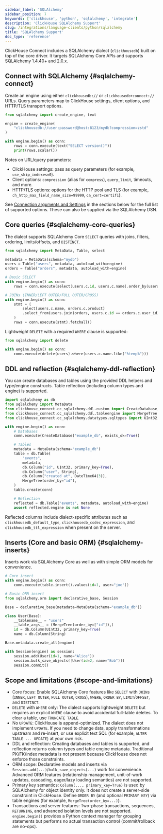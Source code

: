 ```yaml
---
sidebar_label: 'SQLAlchemy'
sidebar_position: 7
keywords: ['clickhouse', 'python', 'sqlalchemy', 'integrate']
description: 'ClickHouse SQLAlchemy Support'
slug: /integrations/language-clients/python/sqlalchemy
title: 'SQLAlchemy Support'
doc_type: 'reference'
---
```


ClickHouse Connect includes a SQLAlchemy dialect (`clickhousedb`) built on top of the core driver. It targets SQLAlchemy Core APIs and supports SQLAlchemy 1.4.40+ and 2.0.x.

## Connect with SQLAlchemy {#sqlalchemy-connect}

Create an engine using either `clickhousedb://` or `clickhousedb+connect://` URLs. Query parameters map to ClickHouse settings, client options, and HTTP/TLS transport options.

```python
from sqlalchemy import create_engine, text

engine = create_engine(
    "clickhousedb://user:password@host:8123/mydb?compression=zstd"
)

with engine.begin() as conn:
    rows = conn.execute(text("SELECT version()"))
    print(rows.scalar())
```

Notes on URL/query parameters:
- ClickHouse settings: pass as query parameters (for example, `use_skip_indexes=0`).
- Client options: `compression` (alias for `compress`), `query_limit`, timeouts, and more.
- HTTP/TLS options: options for the HTTP pool and TLS (for example, `ch_http_max_field_name_size=99999`, `ca_cert=certifi`).

See [Connection arguments and Settings](driver-api.md#connection-arguments) in the sections below for the full list of supported options. These can also be supplied via the SQLAlchemy DSN.

## Core queries {#sqlalchemy-core-queries}

The dialect supports SQLAlchemy Core `SELECT` queries with joins, filters, ordering, limits/offsets, and `DISTINCT`.

```python
from sqlalchemy import MetaData, Table, select

metadata = MetaData(schema="mydb")
users = Table("users", metadata, autoload_with=engine)
orders = Table("orders", metadata, autoload_with=engine)

# Basic SELECT
with engine.begin() as conn:
    rows = conn.execute(select(users.c.id, users.c.name).order_by(users.c.id).limit(10)).fetchall()

# JOINs (INNER/LEFT OUTER/FULL OUTER/CROSS)
with engine.begin() as conn:
    stmt = (
        select(users.c.name, orders.c.product)
        .select_from(users.join(orders, users.c.id == orders.c.user_id))
    )
    rows = conn.execute(stmt).fetchall()
```

Lightweight `DELETE` with a required `WHERE` clause is supported:

```python
from sqlalchemy import delete

with engine.begin() as conn:
    conn.execute(delete(users).where(users.c.name.like("%temp%")))
```

## DDL and reflection {#sqlalchemy-ddl-reflection}

You can create databases and tables using the provided DDL helpers and type/engine constructs. Table reflection (including column types and engine) is supported.

```python
import sqlalchemy as db
from sqlalchemy import MetaData
from clickhouse_connect.cc_sqlalchemy.ddl.custom import CreateDatabase, DropDatabase
from clickhouse_connect.cc_sqlalchemy.ddl.tableengine import MergeTree
from clickhouse_connect.cc_sqlalchemy.datatypes.sqltypes import UInt32, String, DateTime64

with engine.begin() as conn:
    # Databases
    conn.execute(CreateDatabase("example_db", exists_ok=True))

    # Tables
    metadata = MetaData(schema="example_db")
    table = db.Table(
        "events",
        metadata,
        db.Column("id", UInt32, primary_key=True),
        db.Column("user", String),
        db.Column("created_at", DateTime64(3)),
        MergeTree(order_by="id"),
    )
    table.create(conn)

    # Reflection
    reflected = db.Table("events", metadata, autoload_with=engine)
    assert reflected.engine is not None
```

Reflected columns include dialect-specific attributes such as `clickhousedb_default_type`, `clickhousedb_codec_expression`, and `clickhousedb_ttl_expression` when present on the server.

## Inserts (Core and basic ORM) {#sqlalchemy-inserts}

Inserts work via SQLAlchemy Core as well as with simple ORM models for convenience.

```python
# Core insert
with engine.begin() as conn:
    conn.execute(table.insert().values(id=1, user="joe"))

# Basic ORM insert
from sqlalchemy.orm import declarative_base, Session

Base = declarative_base(metadata=MetaData(schema="example_db"))

class User(Base):
    __tablename__ = "users"
    __table_args__ = (MergeTree(order_by=["id"]),)
    id = db.Column(UInt32, primary_key=True)
    name = db.Column(String)

Base.metadata.create_all(engine)

with Session(engine) as session:
    session.add(User(id=1, name="Alice"))
    session.bulk_save_objects([User(id=2, name="Bob")])
    session.commit()
```

## Scope and limitations {#scope-and-limitations}
- Core focus: Enable SQLAlchemy Core features like `SELECT` with `JOIN`s (`INNER`, `LEFT OUTER`, `FULL OUTER`, `CROSS`), `WHERE`, `ORDER BY`, `LIMIT`/`OFFSET`, and `DISTINCT`.
- `DELETE` with `WHERE` only: The dialect supports lightweight `DELETE` but requires an explicit `WHERE` clause to avoid accidental full-table deletes. To clear a table, use `TRUNCATE TABLE`.
- No `UPDATE`: ClickHouse is append-optimized. The dialect does not implement `UPDATE`. If you need to change data, apply transformations upstream and re-insert, or use explicit text SQL (for example, `ALTER TABLE ... UPDATE`) at your own risk.
- DDL and reflection: Creating databases and tables is supported, and reflection returns column types and table engine metadata. Traditional PK/FK/index metadata is not present because ClickHouse does not enforce those constraints.
- ORM scope: Declarative models and inserts via `Session.add(...)`/`bulk_save_objects(...)` work for convenience. Advanced ORM features (relationship management, unit-of-work updates, cascading, eager/lazy loading semantics) are not supported.
- Primary key semantics: `Column(..., primary_key=True)` is used by SQLAlchemy for object identity only. It does not create a server-side constraint in ClickHouse. Define `ORDER BY` (and optional `PRIMARY KEY`) via table engines (for example, `MergeTree(order_by=...)`).
- Transactions and server features: Two-phase transactions, sequences, `RETURNING`, and advanced isolation levels are not supported. `engine.begin()` provides a Python context manager for grouping statements but performs no actual transaction control (commit/rollback are no-ops).
